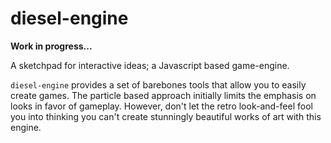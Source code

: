 # diesel-engine

**Work in progress...**

A sketchpad for interactive ideas; a Javascript based game-engine.

`diesel-engine` provides a set of barebones tools that allow you to easily create games. The particle based approach initially limits the emphasis on looks in favor of gameplay. However, don't let the retro look-and-feel fool you into thinking you can't create stunningly beautiful works of art with this engine.
